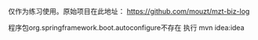 仅作为练习使用。原始项目在此地址： https://github.com/mouzt/mzt-biz-log

程序包org.springframework.boot.autoconfigure不存在 执行 mvn idea:idea
